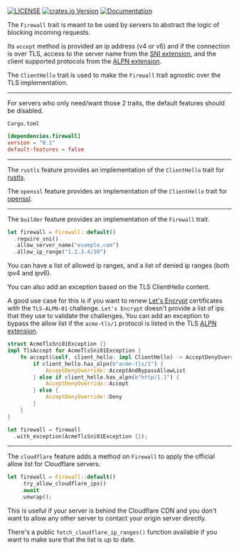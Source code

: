 [![LICENSE](https://img.shields.io/badge/license-MIT-blue.svg)](LICENSE)
[![crates.io Version](https://img.shields.io/crates/v/firewall.svg)](https://crates.io/crates/firewall)
[![Documentation](https://docs.rs/firewall/badge.svg)](https://docs.rs/firewall)

The `Firewall` trait is meant to be used by servers to abstract the logic of blocking incoming requests.

Its `accept` method is provided an ip address (v4 or v6) and if the connection is over TLS,
access to the server name from the [SNI extension](https://en.wikipedia.org/wiki/Server_Name_Indication), and the client supported protocols from the [ALPN extension](https://en.wikipedia.org/wiki/Application-Layer_Protocol_Negotiation).

The `ClientHello` trait is used to make the `Firewall` trait agnostic over the TLS implementation.

---

For servers who only need/want those 2 traits, the default features should be disabled.

`Cargo.toml`
```toml
[dependencies.firewall]
version = "0.1"
default-features = false
```

---

The `rustls` feature provides an implementation of the `ClientHello` trait for [rustls](https://crates.io/crates/rustls).

The `openssl` feature provides an implementation of the `ClientHello` trait for [openssl](https://crates.io/crates/openssl).

---

The `builder` feature provides an implementation of the `Firewall` trait.


```rust
let firewall = Firewall::default()
  .require_sni()
  .allow_server_name("example.com")
  .allow_ip_range("1.2.3.4/30")
```

You can have a list of allowed ip ranges, and a list of denied ip ranges (both ipv4 and ipv6).

You can also add an exception based on the TLS ClientHello content.

A good use case for this is if you want to renew [Let's Encrypt](https://letsencrypt.org/) certificates with the `TLS-ALPN-01` challenge. `Let's Encrypt` doesn't provide a list of ips that they use to validate the challenges. You can add an exception to bypass the allow list if the `acme-tls/1` protocol is listed in the TLS [ALPN extension](https://en.wikipedia.org/wiki/Application-Layer_Protocol_Negotiation).

```rust
struct AcmeTlsSni01Exception {}
impl TlsAccept for AcmeTlsSni01Exception {
    fn accept(&self, client_hello: impl ClientHello) -> AcceptDenyOverride {
        if client_hello.has_alpn(b"acme-tls/1") {
            AcceptDenyOverride::AcceptAndBypassAllowList
        } else if client_hello.has_alpn(b"http/1.1") {
            AcceptDenyOverride::Accept
        } else {
            AcceptDenyOverride::Deny
        }
    }
}

let firewall = firewall
  .with_exception(AcmeTlsSni01Exception {});
```

---

The `cloudflare` feature adds a method on `Firewall` to apply the official allow list for Cloudflare servers.

```rust
let firewall = Firewall::default()
    .try_allow_cloudflare_ips()
    .await
    .unwrap();
```

This is useful if your server is behind the Cloudflare CDN and you don't want to allow any other server to contact your origin server directly.

There's a public `fetch_cloudflare_ip_ranges()` function available if you want to make sure that the list is up to date.

